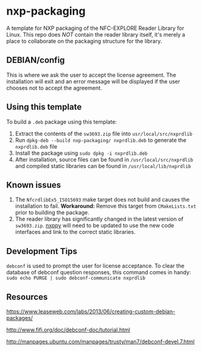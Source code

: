 # nxp-packaging

A template for NXP packaging of the NFC-EXPLORE Reader Library for Linux.  This repo does *NOT* contain the reader library itself, it's merely a place to collaborate on the packaging structure for the library.

## DEBIAN/config

This is where we ask the user to accept the license agreement.  The installation will exit and an error message will be displayed if the user chooses not to accept the agreement.

## Using this template

To build a `.deb` package using this template:

1. Extract the contents of the `sw3693.zip` file into `usr/local/src/nxprdlib`
1. Run `dpkg-deb --build nxp-packaging/ nxprdlib.deb` to generate the `nxprdlib.deb` file
1. Install the package using `sudo dpkg -i nxprdlib.deb`
1. After installation, source files can be found in `/usr/local/src/nxprdlib` and compiled static libraries can be found in `/usr/local/lib/nxprdlib`

## Known issues

1. The `NfcrdlibEx5_ISO15693` make target does not build and causes the installation to fail. **Workaround:** Remove this target 
from `CMakeLists.txt` prior to building the package.
1. The reader library has significantly changed in the latest version of `sw3693.zip`.  [nxppy](https://github.com/svvitale/nxppy) will need to be updated to use the new
code interfaces and link to the correct static libraries.

## Development Tips

`debconf` is used to prompt the user for license acceptance.  To clear the database of debconf question responses, this command comes in handy:
`sudo echo PURGE | sudo debconf-communicate nxprdlib`

## Resources

https://www.leaseweb.com/labs/2013/06/creating-custom-debian-packages/

http://www.fifi.org/doc/debconf-doc/tutorial.html

http://manpages.ubuntu.com/manpages/trusty/man7/debconf-devel.7.html
